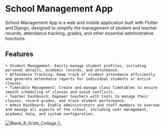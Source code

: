 # School Management App

School Management App is a web and mobile application built with Flutter and Django, designed to simplify the management of student and teacher records, attendance tracking, grades, and other essential administrative functions.

## Features
    • Student Management: Easily manage student profiles, including personal details, academic records, and attendance. 
    • Attendance Tracking: Keep track of student attendance efficiently and generate attendance reports for individual students or entire classes.
    • Timetable Management: Create and manage class timetables to ensure smooth scheduling of classes and avoid conflicts.
    • Teacher Dashboard: Empower teachers with tools to manage their classes, record grades, and track student performance. 
    • Admin Dashboard: Enable administrators and staff members to oversee and manage all aspects of the school, including user management, academic data, and system configuration.

    
![Blank_8_Grids_Collage_1_](https://github.com/Mohadeseh50/school_management/assets/37903081/ced572a0-130c-4ff8-91e4-0f0c917a5754)
